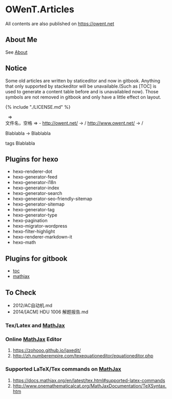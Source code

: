 OWenT.Articles
======

All contents are also published on https://owent.net

About Me
------
See [About](source/about/index.md)

Notice
------
Some old articles are written by staticeditor and now in gitbook. Anything that only supported by stackeditor will be unavailable.(Such as \[TOC\] is used to generate a content table before and is unavailabled now). Those symbols are not removed in gitbook and only have a little effect on layout.

{% include "./LICENSE.md" %}

&nbsp; =>  
文件名，空格 => -
http://owent.net/ -> /
http://www.owent.net/ -> /

Blablabla -> Blablabla

tags Blablabla

## Plugins for hexo
+ hexo-renderer-dot
+ hexo-generator-feed
+ hexo-generator-i18n
+ hexo-generator-index
+ hexo-generator-search
+ hexo-generator-seo-friendly-sitemap
+ hexo-generator-sitemap
+ hexo-generator-tag
+ hexo-generator-type
+ hexo-pagination
+ hexo-migrator-wordpress
+ hexo-filter-highlight
+ hexo-renderer-markdown-it
+ hexo-math

## Plugins for gitbook
+ [toc](https://plugins.gitbook.com/plugin/toc)
+ [mathjax](https://plugins.gitbook.com/plugin/mathjax)


## To Check
+ 2012/AC自动机.md
+ 2014/[ACM] HDU 1006 解题报告.md

### Tex/Latex and [MathJax][1]

### Online [MathJax][1] Editor
1. https://zohooo.github.io/jaxedit/
2. http://zh.numberempire.com/texequationeditor/equationeditor.php

### Supported LaTeX/Tex commands on [MathJax][1]
1. https://docs.mathjax.org/en/latest/tex.html#supported-latex-commands
2. http://www.onemathematicalcat.org/MathJaxDocumentation/TeXSyntax.htm

[1]: https://www.mathjax.org/